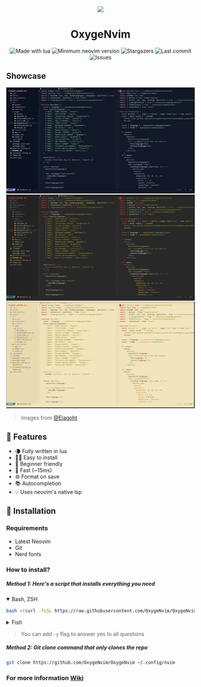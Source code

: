 <div align="center">
  <img height="128px" src="https://avatars.githubusercontent.com/u/122473329?s=200&v=4" />
  <h1>OxygeNvim</h1>
</div>

<p align="center">
  <img alt="Made with lua" src="https://img.shields.io/badge/Made%20with%20Lua-blue.svg?style=for-the-badge&logo=lua" />
  <img alt="Minimum neovim version" src="https://img.shields.io/badge/Neovim-0.8.0+-blueviolet.svg?style=for-the-badge&" />
  <img alt="Stargazers" src="https://img.shields.io/github/stars/OxygeNvim/OxygeNvim?style=for-the-badge" />
  <img alt="Last commit" src="https://img.shields.io/github/last-commit/OxygeNvim/OxygeNvim?style=for-the-badge" />
  <img alt="Issues" src="https://img.shields.io/github/issues/OxygeNvim/OxygeNvim?style=for-the-badge" />
</p>

## Showcase

<div align="center">
  <img alt="Tundra theme" src="https://github.com/OxygeNvim/OxygeNvim/raw/main/.github/images/tundra.png" />
  <img alt="Gruvbox" src="https://github.com/OxygeNvim/OxygeNvim/raw/main/.github/images/gruvbox.png" />
  <img alt="Gruvbox light" src="https://github.com/OxygeNvim/OxygeNvim/raw/main/.github/images/gruvbox_light.png" />
</div>

> Images from [@Elagoht](https://github.com/Elagoht)

## 🎃 Features

- 🌘 Fully written in lua
- 👨‍💻 Easy to install
- 👶 Beginner friendly
- 🚀 Fast (~15ms)
- ⚙️ Format on save
- 📚 Autocompletion
- 💡 Uses neovim's native lsp

## 💾 Installation

### Requirements

- Latest Neovim
- Git
- Nerd fonts

### How to install?

##### Method 1: Here's a script that installs everything you need

<details open>
<summary>Bash, ZSH</summary>

```sh
bash <(curl -fsSL https://raw.githubusercontent.com/OxygeNvim/OxygeNvim/main/bin/oxygen) install
```

</details>

<details>
<summary>Fish</summary>

```sh
bash (curl -fsSL https://raw.githubusercontent.com/OxygeNvim/OxygeNvim/main/bin/oxygen | psub) install
```

</details>

> You can add `-y` flag to answer yes to all questions

##### Method 2: Git clone command that only clones the repo

```sh
git clone https://github.com/OxygeNvim/OxygeNvim ~/.config/nvim
```

### For more information [Wiki](https://github.com/OxygeNvim/OxygeNvim/wiki)
